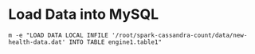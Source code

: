 Load Data into MySQL
====================

```
m -e "LOAD DATA LOCAL INFILE '/root/spark-cassandra-count/data/new-health-data.dat' INTO TABLE engine1.table1"
```

